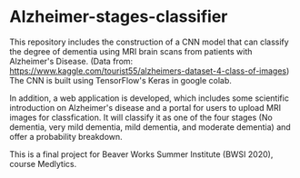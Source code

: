 # Alzheimer-stages-classifier

This repository includes the construction of a CNN model that can classify the degree of dementia using MRI brain scans from patients with Alzheimer's Disease. (Data from: https://www.kaggle.com/tourist55/alzheimers-dataset-4-class-of-images) The CNN is built using TensorFlow's Keras in google colab.

In addition, a web application is developed, which includes some scientific introduction on Alzheimer's disease and a portal for users to upload MRI images for classfication. It will classify it as one of the four stages (No dementia, very mild dementia, mild dementia, and moderate dementia) and offer a probability breakdown.

This is a final project for Beaver Works Summer Institute (BWSI 2020), course Medlytics.
